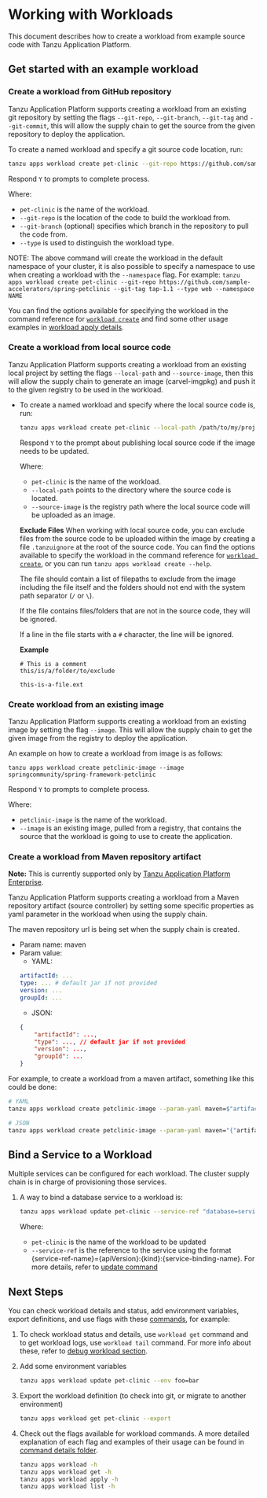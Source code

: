 # Working with Workloads

This document describes how to create a workload from example source code with Tanzu Application Platform.

## <a id="get-started"></a> Get started with an example workload

### <a id="workload-git"></a> Create a workload from GitHub repository

Tanzu Application Platform supports creating a workload from an existing git repository by setting the flags `--git-repo`, `--git-branch`, `--git-tag` and `--git-commit`, this will allow the supply chain to get the source from the given repository to deploy the application.

To create a named workload and specify a git source code location, run:

 ```bash
tanzu apps workload create pet-clinic --git-repo https://github.com/sample-accelerators/spring-petclinic --git-tag tap-1.1 --type web  
```

Respond `Y` to prompts to complete process.

Where:

- `pet-clinic` is the name of the workload.
- `--git-repo` is the location of the code to build the workload from.
- `--git-branch` (optional) specifies which branch in the repository to pull the code from.
- `--type` is used to distinguish the workload type.

NOTE: The above command will create the workload in the default namespace of your cluster, it is also possible to specify a namespace to use when creating a workload with the `--namespace` flag. For example: `tanzu apps workload create pet-clinic --git-repo https://github.com/sample-accelerators/spring-petclinic --git-tag tap-1.1 --type web --namespace NAME`

You can find the options available for specifying the workload in the command reference for [`workload create`](command-reference/tanzu_apps_workload_create.md) and find some other usage examples in [workload apply details](./command-reference/commands-details/workload_create_update_apply.md).

### <a id="workload-local-source"></a> Create a workload from local source code

Tanzu Application Platform supports creating a workload from an existing local project by setting the flags `--local-path` and `--source-image`, then this will allow the supply chain to generate an image (carvel-imgpkg) and push it to the given registry to be used in the workload.

- To create a named workload and specify where the local source code is, run:

    ```bash
    tanzu apps workload create pet-clinic --local-path /path/to/my/project --source-image springio/petclinic
    ```

    Respond `Y` to the prompt about publishing local source code if the image needs to be updated.

    Where:

    - `pet-clinic` is the name of the workload.
    - `--local-path` points to the directory where the source code is located.
    - `--source-image` is the registry path where the local source code will be uploaded as an image.

    **Exclude Files**
    When working with local source code, you can exclude files from the source code to be uploaded within the image by creating a file `.tanzuignore` at the root of the source code. You can find the options available to specify the workload in the command reference for [`workload create`](command-reference/tanzu_apps_workload_create.md), or you can run `tanzu apps workload create --help`.
    
    The file should contain a list of filepaths to exclude from the image including the file itself and the folders should not end with the system path separator (`/` or `\`).

    If the file contains files/folders that are not in the source code, they will be ignored.

    If a line in the file starts with a `#` character, the line will be ignored.

    **Example**

    ```
    # This is a comment
    this/is/a/folder/to/exclude

    this-is-a-file.ext
    ```

### <a id="workload-image"></a> Create workload from an existing image

Tanzu Application Platform supports creating a workload from an existing image by setting the flag `--image`. This will allow the supply chain to get the given image from the registry to deploy the application.

An example on how to create a workload from image is as follows:

```console
tanzu apps workload create petclinic-image --image springcommunity/spring-framework-petclinic
```

Respond `Y` to prompts to complete process.

 Where:

- `petclinic-image` is the name of the workload.
- `--image` is an existing image, pulled from a registry, that contains the source that the workload is going to use to create the application.

<!-- -->
### <a id="workload-maven"></a> Create a workload from Maven repository artifact

**Note:** This is currently supported only by [Tanzu Application Platform Enterprise](https://docs.vmware.com/en/VMware-Tanzu-Application-Platform/index.html).

Tanzu Application Platform supports creating a workload from a Maven repository artifact (source controller) by setting some specific properties as yaml parameter in the workload when using the supply chain.

The maven repository url is being set when the supply chain is created.

- Param name: maven
- Param value:
    - YAML:
    ```yaml
    artifactId: ...
    type: ... # default jar if not provided
    version: ...
    groupId: ...

    ``` 
    - JSON: 
    ```json
    {
        "artifactId": ...,
        "type": ..., // default jar if not provided
        "version": ...,
        "groupId": ...
    }
    ```

For example, to create a workload from a maven artifact, something like this could be done:

```bash
# YAML
tanzu apps workload create petclinic-image --param-yaml maven=$"artifactId:hello-world\ntype: jar\nversion: 0.0.1\ngroupId: carto.run"

# JSON
tanzu apps workload create petclinic-image --param-yaml maven="{"artifactId":"hello-world", "type": "jar", "version": "0.0.1", "groupId": "carto.run"}"
```

## <a id='service-binding'></a> Bind a Service to a Workload

Multiple services can be configured for each workload. The cluster supply chain is in charge of provisioning those services.

1. A way to bind a database service to a workload is:

    ```sh
    tanzu apps workload update pet-clinic --service-ref "database=services.tanzu.vmware.com/v1alpha1:MySQL:my-prod-db"
    ```

    Where:

    + `pet-clinic` is the name of the workload to be updated
    + `--service-ref` is the reference to the service using the format {service-ref-name}={apiVersion}:{kind}:{service-binding-name}. For more details, refer to [update command](command-reference/tanzu_apps_workload_update.md#update-options)

## <a id='next-steps'></a> Next Steps

You can check workload details and status, add environment variables, export definitions, and use flags with these [commands](command-reference.md), for example:

1. To check workload status and details, use `workload get` command and to get workload logs, use `workload tail` command. For more info about these, refer to [debug workload section](debug-workload.md).

2. Add some environment variables

    ```bash
    tanzu apps workload update pet-clinic --env foo=bar
    ```

3. Export the workload definition (to check into git, or migrate to another environment)

    ```bash
    tanzu apps workload get pet-clinic --export
    ```

4. Check out the flags available for workload commands. A more detailed explanation of each flag and examples of their usage can be found in [command details folder](./command-reference/commands-details/).

    ```bash
    tanzu apps workload -h
    tanzu apps workload get -h
    tanzu apps workload apply -h
    tanzu apps workload list -h
    ```
